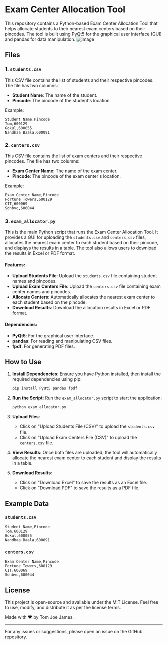 # Exam Center Allocation Tool

This repository contains a Python-based Exam Center Allocation Tool that helps allocate students to their nearest exam centers based on their pincodes. The tool is built using PyQt5 for the graphical user interface (GUI) and pandas for data manipulation.
![image](https://github.com/user-attachments/assets/f7633b33-7e43-4aa6-81d9-71f5dc80b539)

## Files

### 1. `students.csv`
This CSV file contains the list of students and their respective pincodes. The file has two columns:
- **Student Name**: The name of the student.
- **Pincode**: The pincode of the student's location.

Example:
```
Student Name,Pincode
Tom,600129
Gokul,600055
Nandhaa Baala,600091
```

### 2. `centers.csv`
This CSV file contains the list of exam centers and their respective pincodes. The file has two columns:
- **Exam Center Name**: The name of the exam center.
- **Pincode**: The pincode of the exam center's location.

Example:
```
Exam Center Name,Pincode
Fortune Towers,600129
CIT,600069
Sdnbvc,600044
```

### 3. `exam_allocator.py`
This is the main Python script that runs the Exam Center Allocation Tool. It provides a GUI for uploading the `students.csv` and `centers.csv` files, allocates the nearest exam center to each student based on their pincode, and displays the results in a table. The tool also allows users to download the results in Excel or PDF format.

#### Features:
- **Upload Students File**: Upload the `students.csv` file containing student names and pincodes.
- **Upload Exam Centers File**: Upload the `centers.csv` file containing exam center names and pincodes.
- **Allocate Centers**: Automatically allocates the nearest exam center to each student based on the pincode.
- **Download Results**: Download the allocation results in Excel or PDF format.

#### Dependencies:
- **PyQt5**: For the graphical user interface.
- **pandas**: For reading and manipulating CSV files.
- **fpdf**: For generating PDF files.

## How to Use

1. **Install Dependencies**:
   Ensure you have Python installed, then install the required dependencies using pip:
   ```bash
   pip install PyQt5 pandas fpdf
   ```

2. **Run the Script**:
   Run the `exam_allocator.py` script to start the application:
   ```bash
   python exam_allocator.py
   ```

3. **Upload Files**:
   - Click on "Upload Students File (CSV)" to upload the `students.csv` file.
   - Click on "Upload Exam Centers File (CSV)" to upload the `centers.csv` file.

4. **View Results**:
   Once both files are uploaded, the tool will automatically allocate the nearest exam center to each student and display the results in a table.

5. **Download Results**:
   - Click on "Download Excel" to save the results as an Excel file.
   - Click on "Download PDF" to save the results as a PDF file.

## Example Data

### `students.csv`
```
Student Name,Pincode
Tom,600129
Gokul,600055
Nandhaa Baala,600091
```

### `centers.csv`
```
Exam Center Name,Pincode
Fortune Towers,600129
CIT,600069
Sdnbvc,600044
```

## License
This project is open-source and available under the MIT License. Feel free to use, modify, and distribute it as per the license terms.

Made with ❤️ by Tom Joe James.

---

For any issues or suggestions, please open an issue on the GitHub repository.
